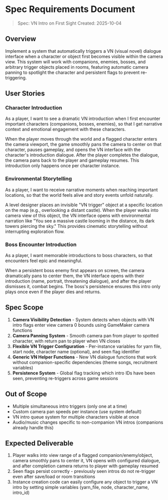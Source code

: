 # Spec Requirements Document

> Spec: VN Intro on First Sight
> Created: 2025-10-04

## Overview

Implement a system that automatically triggers a VN (visual novel) dialogue interface when a character or object first becomes visible within the camera view. This system will work with companions, enemies, bosses, and arbitrary trigger objects placed in rooms, featuring automatic camera panning to spotlight the character and persistent flags to prevent re-triggering.

## User Stories

### Character Introduction

As a player, I want to see a dramatic VN introduction when I first encounter important characters (companions, bosses, enemies), so that I get narrative context and emotional engagement with these characters.

When the player moves through the world and a flagged character enters the camera viewport, the game smoothly pans the camera to center on that character, pauses gameplay, and opens the VN interface with the character's introduction dialogue. After the player completes the dialogue, the camera pans back to the player and gameplay resumes. This introduction only happens once per character instance.

### Environmental Storytelling

As a player, I want to receive narrative moments when reaching important locations, so that the world feels alive and story events unfold naturally.

A level designer places an invisible "VN trigger" object at a specific location on the map (e.g., overlooking a distant castle). When the player walks into camera view of this object, the VN interface opens with environmental narration like "You see a massive castle looming in the distance, its dark towers piercing the sky." This provides cinematic storytelling without interrupting exploration flow.

### Boss Encounter Introduction

As a player, I want memorable introductions to boss characters, so that encounters feel epic and meaningful.

When a persistent boss enemy first appears on screen, the camera dramatically pans to center them, the VN interface opens with their introduction (name, portrait, threatening dialogue), and after the player dismisses it, combat begins. The boss's persistence ensures this intro only plays once even if the player dies and returns.

## Spec Scope

1. **Camera Visibility Detection** - System detects when objects with VN intro flags enter view camera 0 bounds using GameMaker camera functions
2. **Camera Panning System** - Smooth camera pan from player to spotted character, with return pan to player when VN closes
3. **Flexible VN Trigger Configuration** - Per-instance variables for yarn file, start node, character name (optional), and seen flag identifier
4. **Generic VN Helper Functions** - New VN dialogue functions that work without companion-specific dependencies (theme songs, recruitment variables)
5. **Persistence System** - Global flag tracking which intro IDs have been seen, preventing re-triggers across game sessions

## Out of Scope

- Multiple simultaneous intro triggers (only one at a time)
- Custom camera pan speeds per instance (use system default)
- VN intro queue system for multiple characters visible at once
- Audio/music changes specific to non-companion VN intros (companions already handle this)

## Expected Deliverable

1. Player walks into view range of a flagged companion/enemy/object, camera smoothly pans to center it, VN opens with configured dialogue, and after completion camera returns to player with gameplay resumed
2. Seen flags persist correctly - previously seen intros do not re-trigger even after save/load or room transitions
3. Instance creation code can easily configure any object to trigger a VN intro by setting simple variables (yarn_file, node, character_name, intro_id)
